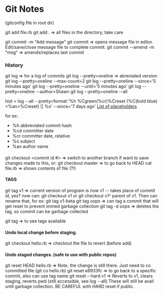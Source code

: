 # Git Notes
(gitconfig file in root dir)

git add file.rb
git add .                     => all files in the directory, take care

git commit -m "Add message"
git commit                    => opens message file in editor. Edit/save/close message file to complete commit.
git commit --amend -m "msg"   => amends/replaces last commit

### History
git log                       => for a log of commits
git log --pretty=oneline      => abreviated version
git log --pretty=oneline --max-count=2
git log --pretty=oneline --since='5 minutes ago'
git log --pretty=oneline --until='5 minutes ago'
git log --pretty=oneline --author=Shawn
git log --pretty=oneline --all

hist = log --all --pretty=format:'%h %Cgreen(%cr)%Creset (%C(bold blue)<%an>%Creset) || %s' --since='7 days ago'
[List of placeholders](https://git-scm.com/docs/pretty-formats)

for ex:
- %h  abbreviated commit hash
- %cd committer date
- %cr committer date, relative
- %s  subject
- %an author name

####
git checkout <commit id #>    => switch to another branch if want to save changes made to this, or:
git checkout master           => to go back to HEAD
cat file.rb                   => shows contents of file (?!)

#### TAGS
git tag v1                    => current version of program is now v1 -- takes place of commit id, yes? now can:
git checkout v1     or
git checkout v1^    parent of v1. Then can rename that, for ex:
git tag v1-beta
git tag oops                  => can tag a commit that will get reset to prevent immed garbage collection
git tag -d oops               => deletes the tag, so commit can be garbage collected

git tag                       => to see tags available

#### Undo local change before staging.
git checkout hello.rb         => checkout the file to revert (before add)

#### Undo staged changes. (safe to use with public repos)
git reset HEAD hello.rb       => Note, the change is still there. Just need to co committed file (git co hello.rb)
git reset e8933fc             => to go back to a specific commit, also can use tag name
git reset --hard v1           => Reverts to v1, clears staging, reverts pwd (still accessible, see log --all)
                                   These will still be avail until garbage collection. BE CAREFUL with HARD
                                   reset if public.
